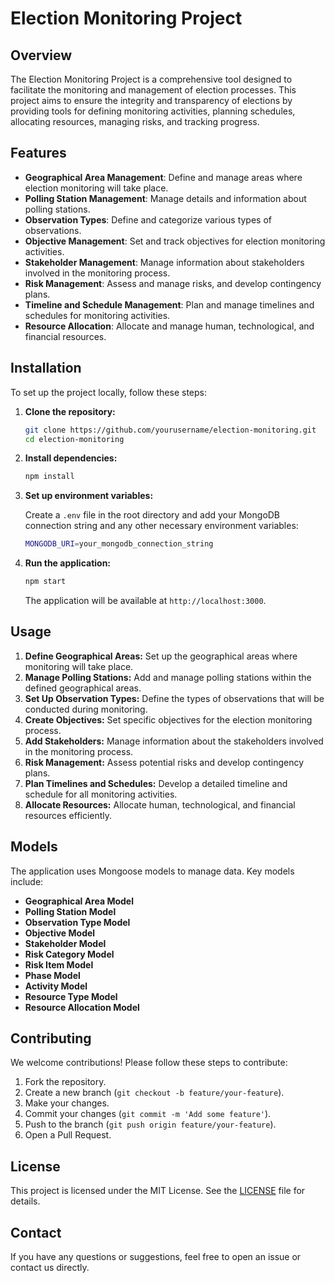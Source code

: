 
# Election Monitoring Project

## Overview

The Election Monitoring Project is a comprehensive tool designed to facilitate the monitoring and management of election processes. This project aims to ensure the integrity and transparency of elections by providing tools for defining monitoring activities, planning schedules, allocating resources, managing risks, and tracking progress.

## Features

- **Geographical Area Management**: Define and manage areas where election monitoring will take place.
- **Polling Station Management**: Manage details and information about polling stations.
- **Observation Types**: Define and categorize various types of observations.
- **Objective Management**: Set and track objectives for election monitoring activities.
- **Stakeholder Management**: Manage information about stakeholders involved in the monitoring process.
- **Risk Management**: Assess and manage risks, and develop contingency plans.
- **Timeline and Schedule Management**: Plan and manage timelines and schedules for monitoring activities.
- **Resource Allocation**: Allocate and manage human, technological, and financial resources.

## Installation

To set up the project locally, follow these steps:

1. **Clone the repository:**

    ```sh
    git clone https://github.com/yourusername/election-monitoring.git
    cd election-monitoring
    ```

2. **Install dependencies:**

    ```sh
    npm install
    ```

3. **Set up environment variables:**

    Create a `.env` file in the root directory and add your MongoDB connection string and any other necessary environment variables:

    ```sh
    MONGODB_URI=your_mongodb_connection_string
    ```

4. **Run the application:**

    ```sh
    npm start
    ```

    The application will be available at `http://localhost:3000`.

## Usage

1. **Define Geographical Areas:** Set up the geographical areas where monitoring will take place.
2. **Manage Polling Stations:** Add and manage polling stations within the defined geographical areas.
3. **Set Up Observation Types:** Define the types of observations that will be conducted during monitoring.
4. **Create Objectives:** Set specific objectives for the election monitoring process.
5. **Add Stakeholders:** Manage information about the stakeholders involved in the monitoring process.
6. **Risk Management:** Assess potential risks and develop contingency plans.
7. **Plan Timelines and Schedules:** Develop a detailed timeline and schedule for all monitoring activities.
8. **Allocate Resources:** Allocate human, technological, and financial resources efficiently.

## Models

The application uses Mongoose models to manage data. Key models include:

- **Geographical Area Model**
- **Polling Station Model**
- **Observation Type Model**
- **Objective Model**
- **Stakeholder Model**
- **Risk Category Model**
- **Risk Item Model**
- **Phase Model**
- **Activity Model**
- **Resource Type Model**
- **Resource Allocation Model**

## Contributing

We welcome contributions! Please follow these steps to contribute:

1. Fork the repository.
2. Create a new branch (`git checkout -b feature/your-feature`).
3. Make your changes.
4. Commit your changes (`git commit -m 'Add some feature'`).
5. Push to the branch (`git push origin feature/your-feature`).
6. Open a Pull Request.

## License

This project is licensed under the MIT License. See the [LICENSE](LICENSE) file for details.

## Contact

If you have any questions or suggestions, feel free to open an issue or contact us directly.
